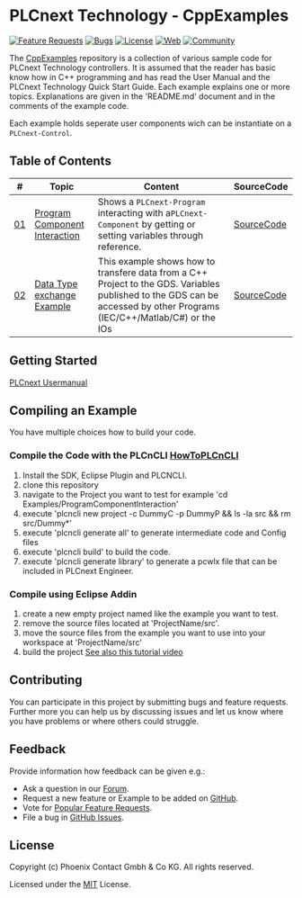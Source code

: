 # PLCnext Technology - CppExamples

[![Feature Requests](https://img.shields.io/github/issues/PLCnext/CppExamples/feature-request.svg)](https://github.com/PLCnext/CppExamples/issues?q=is%3Aopen+is%3Aissue+label%3Afeature-request+sort%3Areactions-%2B1-desc)
[![Bugs](https://img.shields.io/github/issues/PLCnext/CppExamples/bug.svg)](https://github.com/PLCnext/PLCnext_CppExamples/issues?utf8=✓&q=is%3Aissue+is%3Aopen+label%3Abug)
[![License](https://img.shields.io/badge/license-MIT-blue.svg)](LICENSE)
[![Web](https://img.shields.io/badge/PLCnext-Website-blue.svg)](https://www.phoenixcontact.com/plcnext)
[![Community](https://img.shields.io/badge/PLCnext-Community-blue.svg)](https://www.plcnext-community.net)


The [CppExamples](https://github.com/PLCnext/CppExamples) repository is a collection of various sample code for PLCnext Technology controllers. 
It is assumed that the reader has basic know how in C++ programming and has read the User Manual and the PLCnext Technology Quick Start Guide. 
Each example explains one or more topics. 
Explanations are given in the 'README.md' document and in the comments of the example code.

Each example holds seperate user components wich can be instantiate on a `PLCnext-Control`.

## Table of Contents
|\#| Topic | Content | SourceCode
| ----- | ------ | ------ |------
|[01](Examples/ProgramComponentInteraction/)| [Program Component Interaction](Examples/ProgramComponentInteraction/README.md)| Shows a `PLCnext-Program` interacting with a`PLCnext-Component` by getting or setting variables through reference.| [SourceCode](Examples/ProgramComponentInteraction/src/)
|[02](Examples/CppDataTypeTest/)| [Data Type exchange Example](Examples/CppDataTypeTest/README.md)| This example shows how to transfere data from a C++ Project to the GDS. Variables published to the GDS can be accessed by other Programs (IEC/C++/Matlab/C#) or the IOs| [SourceCode](Examples/CppDataTypeTest/src/)


## Getting Started
[PLCnext Usermanual](https://plcnext-community.net/index.php?option=com_wrapper&view=wrapper&Itemid=353&lang=en)

## Compiling an Example
You have multiple choices how to build your code.

### Compile the Code with the PLCnCLI [HowToPLCnCLI](https://plcnext-community.net/index.php?option=com_content&view=article&id=153:relaunch-22-9&catid=36&Itemid=248&lang=en)
1. Install the SDK,  Eclipse Plugin and PLCNCLI.
2. clone this repository
3. navigate to the Project you want to test for example 'cd Examples/ProgramComponentInteraction' 
3. execute 'plcncli new project -c DummyC -p DummyP && ls -la src && rm src/Dummy*'
4. execute 'plcncli generate all' to generate intermediate code and Config files
5. execute 'plcncli build' to build the code.
6. execute 'plcncli generate library' to generate a pcwlx file that can be included in PLCnext Engineer. 

### Compile using Eclipse Addin
1. create a new empty project named like the example you want to test.
2. remove the source files located at 'ProjectName/src'.
3. move the source files from the example you want to use into your workspace at 'ProjectName/src'
4. build the project
[See also this tutorial video](https://plcnext-community.net/index.php?option=com_content&view=article&id=157:tutorial-video-your-first-steps-with-eclipse-and-c&catid=66&Itemid=343&lang=en)


## Contributing

You can participate in this project by submitting bugs and feature requests. 
Further more you can help us by discussing issues and let us know where you have problems or where others could struggle.

## Feedback

Provide information how feedback can be given e.g.:

* Ask a question in our [Forum](https://www.plcnext-community.net/index.php?option=com_easydiscuss&view=categories&Itemid=221&lang=en).
* Request a new feature or Example to be added on [GitHub](CONTRIBUTING.md).
* Vote for [Popular Feature Requests](https://github.com/PLCnext/CppExamples/issues?q=is%3Aopen+is%3Aissue+label%3Afeature-request+sort%3Areactions-%2B1-desc).
* File a bug in [GitHub Issues](https://github.com/PLCnext/CppExamples/issues).

## License

Copyright (c) Phoenix Contact Gmbh & Co KG. All rights reserved.

Licensed under the [MIT](LICENSE) License.
